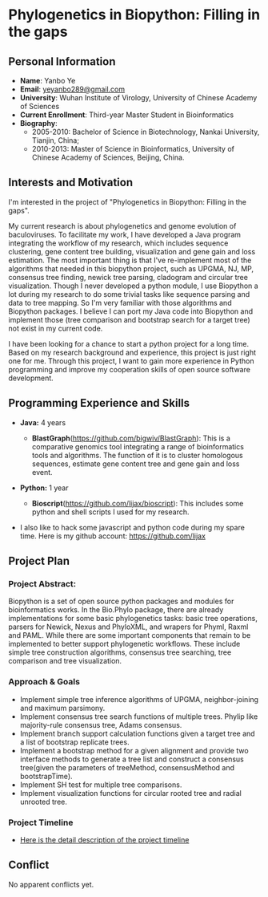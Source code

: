 # Phylogenetics in Biopython: Filling in the gaps

## Personal Information

- **Name**: Yanbo Ye
- **Email**: yeyanbo289@gmail.com
- **University**: Wuhan Institute of Virology, University of Chinese Academy of Sciences
- **Current Enrollment**: Third-year Master Student in Bioinformatics
- **Biography**: 
    - 2005-2010: Bachelor of Science in Biotechnology, Nankai University, Tianjin, China;
    - 2010-2013: Master of Science in Bioinformatics, University of Chinese Academy of Sciences, Beijing, China.

## Interests and Motivation

I'm interested in the project of "Phylogenetics in Biopython: Filling in the gaps". 

My current research is about phylogenetics and genome evolution of baculoviruses. To facilitate my work, I have developed a Java program integrating the workflow of my research, which includes sequence clustering, gene content tree building, visualization and gene gain and loss estimation. The most important thing is that I've re-implement most of the algorithms that needed in this biopython project, such as UPGMA, NJ, MP, consensus tree finding, newick tree parsing, cladogram and circular tree visualization. Though I never developed a python module, I use Biopython a lot during my research to do some trivial tasks like sequence parsing and data to tree mapping. So I'm very familiar with those algorithms and Biopython packages. I believe I can port my Java code into Biopython and implement those (tree comparison and bootstrap search for a target tree) not exist in my current code. 

I have been looking for a chance to start a python project for a long time. Based on my research background and experience, this project is just right one for me. Through this project, I want to gain more experience in Python programming and improve my cooperation skills of open source software development. 

## Programming Experience and Skills

- **Java:** 4 years
    - **BlastGraph**(https://github.com/bigwiv/BlastGraph): This is a comparative genomics tool integrating a range of bioinformatics tools and algorithms. The function of it is to cluster homologous sequences, estimate gene content tree and gene gain and loss event.
- **Python:** 1 year
    - **Bioscript**(https://github.com/lijax/bioscript): This includes some python and shell scripts I used for my research. 

- I also like to hack some javascript and python code during my spare time. Here is my github account: https://github.com/lijax

## Project Plan

### Project Abstract:
Biopython is a set of open source python packages and modules for bioinformatics works. In the Bio.Phylo package, there are already implementations for some basic phylogenetics tasks: basic tree operations, parsers for Newick, Nexus and PhyloXML, and wrapers for Phyml, Raxml and PAML. While there are some important components that remain to be implemented to better support phylogenetic workflows. These include simple tree construction algorithms, consensus tree searching, tree comparison and tree visualization.

### Approach & Goals

- Implement simple tree inference algorithms of UPGMA, neighbor-joining and maximum parsimony.
- Implement consensus tree search functions of multiple trees. Phylip like majority-rule consensus tree, Adams consensus.
- Implement branch support calculation functions given a target tree and a list of bootstrap replicate trees.
- Implement a bootstrap method for a given alignment and provide two interface methods to generate a tree list and construct a consensus tree(given the parameters of treeMethod, consensusMethod and bootstrapTime).
- Implement SH test for multiple tree comparisons.
- Implement visualization functions for circular rooted tree and radial unrooted tree.

### Project Timeline

- [Here is the detail description of the project timeline](./timeline_biopython.md)

## Conflict
No apparent conflicts yet.
